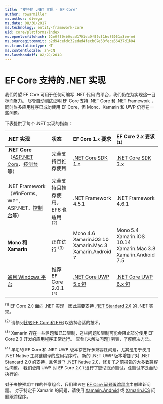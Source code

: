 ```yaml
---
title: "支持的 .NET 实现 - EF Core"
author: rowanmiller
ms.author: divega
ms.date: 08/30/2017
ms.technology: entity-framework-core
uid: core/platforms/index
ms.openlocfilehash: 02e9450cb0ead1701da9f58c51bef3031a3be4ed
ms.sourcegitcommit: b2d94cebdc32edad4fecb07e53fece66437d1b04
ms.translationtype: HT
ms.contentlocale: zh-CN
ms.lasthandoff: 02/28/2018
---
```

# <a name="net-implementations-supported-by-ef-core"></a>EF Core 支持的 .NET 实现

我们希望 EF Core 可用于任何可编写 .NET 代码 的平台，我们仍在为实现这一目标而努力。 尽管自动测试证明 EF Core 支持 .NET Core 和 .NET Framework ，同时许多应用程序已成功使用 EF Core，但 Mono、Xamarin 和 UWP 仍存在一些问题。

下表提供了每个 .NET 实现的指南：

| .NET 实现                                                                                                  | 状态                                                             | EF Core 1.x 要求                                                                                | EF Core 2.x 要求 <sup>(1)</sup>                                                                 |
|:---------------------------------------------------------------------------------------------------------------------|:-------------------------------------------------------------------|:--------------------------------------------------------------------------------------------------------|:--------------------------------------------------------------------------------------------------------|
| **.NET Core**（[ASP.NET Core](../get-started/aspnetcore/index.md)、[控制台](../get-started/netcore/index.md) 等） | 完全支持且推荐使用                                    | [.NET Core SDK 1.x](https://www.microsoft.com/net/core/)                                                | [.NET Core SDK 2.x](https://www.microsoft.com/net/core/)                                                |
| .NET Framework（WinForms、WPF、ASP.NET、[控制台](../get-started/full-dotnet/index.md)等）                    | 完全支持且推荐使用。 EF6 也适用 <sup>(2)</sup> | .NET Framework 4.5.1                                                                                    | .NET Framework 4.6.1                                                                                    |
| **Mono 和 Xamarin**                                                                                                   | 正在进行 <sup>(3)</sup>                                         | Mono 4.6 <br/> Xamarin.iOS 10 <br/> Xamarin.Mac 3 <br/> Xamarin.Android 7                               | Mono 5.4 <br/> Xamarin.iOS 10.14 <br/> Xamarin.Mac 3.8 <br/> Xamarin.Android 7.5                        |
| [通用 Windows 平台](../get-started/uwp/index.md)                                                        | 推荐 EF Core 2.0.1 <sup>(4)</sup>                           | [.NET Core UWP 5.x 包](https://www.nuget.org/packages/Microsoft.NETCore.UniversalWindowsPlatform/) | [.NET Core UWP 6.x 包](https://www.nuget.org/packages/Microsoft.NETCore.UniversalWindowsPlatform/) |

<sup>(1)</sup> EF Core 2.0 面向 .NET 实现，因此需要支持 [.NET Standard 2.0](https://docs.microsoft.com/dotnet/standard/net-standard) 的 .NET 实现。

<sup>(2)</sup> 请参阅[比较 EF Core 和 EF6](../../efcore-and-ef6/index.md) 以选择合适的技术。

<sup>(3)</sup> Xamarin 存在一些问题和已知限制，这些问题和限制可能会阻止部分使用 EF Core 2.0 开发的应用程序正常运行。 查看 [未解决问题] 列表[](https://github.com/aspnet/entityframeworkCore/issues?q=is%3Aopen+is%3Aissue+label%3Aarea-xamarin)，了解解决方法。

<sup>(4)</sup> 早期的 EF Core 和 .NET UWP 版本存在许多兼容性问题，尤其是用于使用 .NET Native 工具链编译的应用程序时。 新的 .NET UWP 版本增加了对 .NET Standard 2.0 的支持，且包含了 .NET Native 2.0，修复了之前报告的大多数兼容性问题。 我们使用 UWP 对 EF Core 2.0.1 进行了更彻底的测试，但测试不是自动执行的。

对于未按预期工作的任意组合，我们建议在 [EF Core 问题跟踪程序](https://github.com/aspnet/entityframeworkcore/issues/new)中创建新问题。 对于特定于 Xamarin 的问题，请使用 [Xamarin.Android](https://github.com/xamarin/xamarin-android/issues/new) 或 [Xamarin.iOS](https://github.com/xamarin/xamarin-macios/issues/new) 问题跟踪程序。
